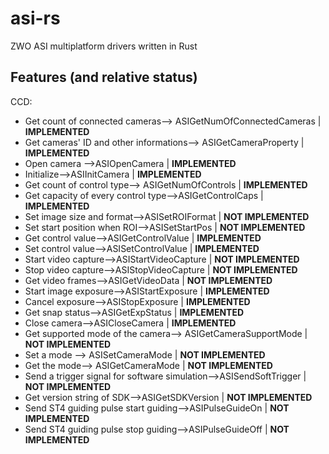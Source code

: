 # asi-rs
ZWO ASI multiplatform drivers written in Rust

## Features (and relative status)

CCD:
 - Get count of connected cameras--> ASIGetNumOfConnectedCameras | **IMPLEMENTED**
 - Get cameras' ID and other informations--> ASIGetCameraProperty | **IMPLEMENTED**
 - Open camera -->ASIOpenCamera | **IMPLEMENTED**
 - Initialize-->ASIInitCamera | **IMPLEMENTED**
 - Get count of control type--> ASIGetNumOfControls | **IMPLEMENTED**
 - Get capacity of every control type-->ASIGetControlCaps | **IMPLEMENTED**
 - Set image size and format-->ASISetROIFormat | **NOT IMPLEMENTED**
 - Set start position when ROI-->ASISetStartPos | **NOT IMPLEMENTED**
 - Get control value-->ASIGetControlValue | **IMPLEMENTED**
 - Set control value-->ASISetControlValue | **IMPLEMENTED**
 - Start video capture-->ASIStartVideoCapture | **NOT IMPLEMENTED**
 - Stop video capture-->ASIStopVideoCapture | **NOT IMPLEMENTED**
 - Get video frames-->ASIGetVideoData | **NOT IMPLEMENTED**
 - Start image exposure-->ASIStartExposure | **IMPLEMENTED**
 - Cancel exposure-->ASIStopExposure | **IMPLEMENTED**
 - Get snap status-->ASIGetExpStatus | **IMPLEMENTED**
 - Close camera-->ASICloseCamera | **IMPLEMENTED**
 - Get supported mode of the camera--> ASIGetCameraSupportMode | **NOT IMPLEMENTED**
 - Set a mode --> ASISetCameraMode | **NOT IMPLEMENTED**
 - Get the mode--> ASIGetCameraMode | **NOT IMPLEMENTED**
 - Send a trigger signal for software simulation-->ASISendSoftTrigger | **NOT IMPLEMENTED**
 - Get version string of SDK-->ASIGetSDKVersion | **NOT IMPLEMENTED**
 - Send ST4 guiding pulse start guiding-->ASIPulseGuideOn | **NOT IMPLEMENTED**
 - Send ST4 guiding pulse stop guiding-->ASIPulseGuideOff | **NOT IMPLEMENTED**
